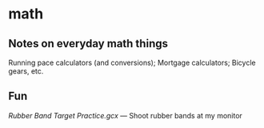 # math

## Notes on everyday math things
Running pace calculators (and conversions); Mortgage calculators; Bicycle gears, etc.


## Fun

*Rubber Band Target Practice.gcx* — Shoot rubber bands at my monitor